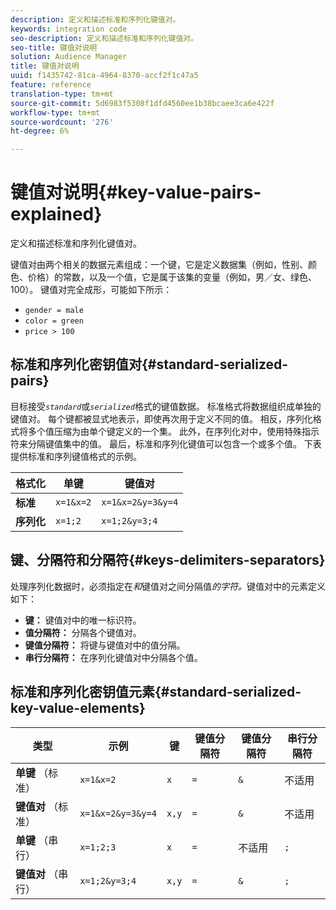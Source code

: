 ```yaml
---
description: 定义和描述标准和序列化键值对。
keywords: integration code
seo-description: 定义和描述标准和序列化键值对。
seo-title: 键值对说明
solution: Audience Manager
title: 键值对说明
uuid: f1435742-81ca-4964-8370-accf2f1c47a5
feature: reference
translation-type: tm+mt
source-git-commit: 5d6983f5308f1dfd4560ee1b38bcaee3ca6e422f
workflow-type: tm+mt
source-wordcount: '276'
ht-degree: 6%

---
```



# 键值对说明{#key-value-pairs-explained}

定义和描述标准和序列化键值对。

<!-- 

c_key_value_explained.xml

 -->

键值对由两个相关的数据元素组成：一个键，它是定义数据集（例如，性别、颜色、价格）的常数，以及一个值，它是属于该集的变量（例如，男／女、绿色、100）。 键值对完全成形，可能如下所示：

* `gender = male`
* `color = green`
* `price > 100`

## 标准和序列化密钥值对{#standard-serialized-pairs}

目标接受&#x200B;*`standard`*&#x200B;或&#x200B;*`serialized`*&#x200B;格式的键值数据。 标准格式将数据组织成单独的键值对。 每个键都被显式地表示，即使再次用于定义不同的值。 相反，序列化格式将多个值压缩为由单个键定义的一个集。 此外，在序列化对中，使用特殊指示符来分隔键值集中的值。 最后，标准和序列化键值可以包含一个或多个值。 下表提供标准和序列键值格式的示例。

| 格式化 | 单键 | 键值对 |
|---|---|---|
| **标准** | `x=1&x=2` | `x=1&x=2&y=3&y=4` |
| **序列化** | `x=1;2` | `x=1;2&y=3;4` |



## 键、分隔符和分隔符{#keys-delimiters-separators}

处理序列化数据时，必须指定在&#x200B;*和*&#x200B;键值对之间分隔值&#x200B;*的字符。*&#x200B;键值对中的元素定义如下：

* **键：** 键值对中的唯一标识符。
* **值分隔符：** 分隔各个键值对。
* **键值分隔符：** 将键与键值对中的值分隔。
* **串行分隔符：** 在序列化键值对中分隔各个值。

## 标准和序列化密钥值元素{#standard-serialized-key-value-elements}


| 类型 | 示例 | 键 | 键值分隔符 | 键值分隔符 | 串行分隔符 |
---------|----------|---------|---------|----------|---------
| **单键** （标准） | `x=1&x=2` | `x` | `=` | `&` | 不适用 |
| **键值对** （标准） | `x=1&x=2&y=3&y=4` | `x,y` | `=` | `&` | 不适用 |
| **单键** （串行） | `x=1;2;3` | `x` | `=` | 不适用 | `;` |
| **键值对** （串行） | `x=1;2&y=3;4` | `x,y` | `=` | `&` | `;` |

